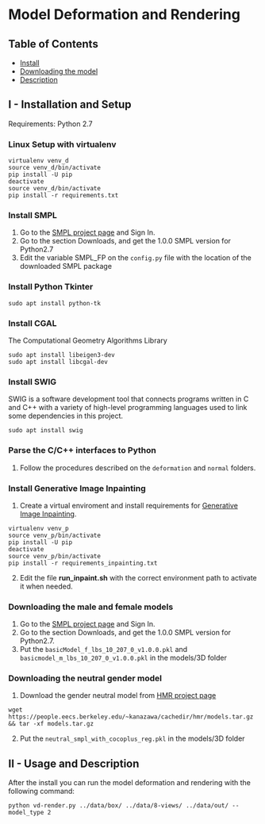 # Model Deformation and Rendering

## Table of Contents
  * [Install](#installation)
  * [Downloading the model](#downloading-the-model)
  * [Description](#description)

## I - Installation and Setup

Requirements: Python 2.7

### Linux Setup with virtualenv
```
virtualenv venv_d
source venv_d/bin/activate
pip install -U pip
deactivate
source venv_d/bin/activate
pip install -r requirements.txt
```

### Install SMPL
1. Go to the [SMPL project page](http://smpl.is.tue.mpg.de) and Sign In.
2. Go to the section Downloads, and get the 1.0.0 SMPL version for Python2.7
3. Edit the variable SMPL_FP on the ```config.py``` file with the location of the downloaded SMPL package


### Install Python Tkinter
```
sudo apt install python-tk
```

### Install CGAL

The Computational Geometry Algorithms Library
```
sudo apt install libeigen3-dev
sudo apt install libcgal-dev
```

### Install SWIG

SWIG is a software development tool that connects programs written in C and C++ with a variety of high-level programming languages used to link some dependencies in this project.
```
sudo apt install swig
```

### Parse the C/C++ interfaces to Python

1. Follow the procedures described on the ```deformation``` and ```normal``` folders.

###  Install Generative Image Inpainting
1. Create a virtual enviroment and install requirements for [Generative Image Inpainting](https://github.com/JiahuiYu/generative_inpainting).
```
virtualenv venv_p
source venv_p/bin/activate
pip install -U pip
deactivate
source venv_p/bin/activate
pip install -r requirements_inpainting.txt
```
2. Edit the file **run_inpaint.sh** with the correct environment path to activate it when needed.


### Downloading the male and female models

1. Go to the [SMPL project page](http://smpl.is.tue.mpg.de) and Sign In.
2. Go to the section Downloads, and get the 1.0.0 SMPL version for Python2.7.
3. Put the ```basicModel_f_lbs_10_207_0_v1.0.0.pkl``` and ```basicmodel_m_lbs_10_207_0_v1.0.0.pkl``` in the models/3D folder

### Downloading the neutral gender model

1. Download the gender neutral model from [HMR project page](http://https://github.com/akanazawa/hmr)
```
wget https://people.eecs.berkeley.edu/~kanazawa/cachedir/hmr/models.tar.gz && tar -xf models.tar.gz
```
2. Put the ```neutral_smpl_with_cocoplus_reg.pkl``` in the models/3D folder

## II - Usage and Description

After the install you can run the model deformation and rendering with the following command:
```
python vd-render.py ../data/box/ ../data/8-views/ ../data/out/ --model_type 2
```
